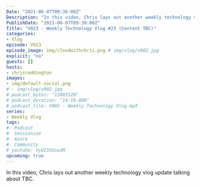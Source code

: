 ```yaml
---
Date: "2021-06-07T09:30:00Z"
Description: "In this video, Chris lays out another weekly technology vlog update talking about TBC"
PublishDate: "2021-06-07T09:30:00Z"
Title: "V023 - Weekly Technology Vlog #23 (Content TBC)"
categories:
- Vlog
episode: V023
episode_image: img/cloudwithchris.png # img/vlog/v002.jpg
explicit: "no"
guests: []
hosts:
- chrisreddington
images:
- img/default-social.png
# - img/vlog/v002.jpg
# podcast_bytes: "13803520"
# podcast_duration: "14:19.000"
# podcast_file: V002 - Weekly Technology Vlog.mp3
series:
- Weekly Vlog
tags:
#- Podcast
#- Sessionize
#- Azure
#- Community
# youtube: VyQI5SOsw3M
upcoming: true
---
```

In this video, Chris lays out another weekly technology vlog update talking about TBC.
